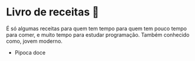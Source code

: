 # Livro de receitas :bookmark_tabs:

É só algumas receitas para quem tem tempo para quem tem pouco tempo para comer, e muito tempo para estudar programação. Também conhecido como, jovem moderno.

* Pipoca doce